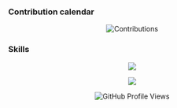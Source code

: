 ### Contribution calendar
<div align="center">
  <img src="https://ssr-contributions-svg.vercel.app/_/Nelia11?chart=3dbar&format=svg" alt="Contributions" />
</div>

### Skills
<p align="center">
  <a href="https://skillicons.dev">
    <img src="https://skillicons.dev/icons?i=react,js,html,css,mysql,nodejs,git,github,docker,vscode,postman,mongodb"/>
  </a>
</p>

<p align="center">
    <a href="LINK TO: WHEN CLICKED">
      <img src="https://www.codewars.com/users/NeliaL/badges/large"/>
    </a>
</p>

<p align="center">
    <img src="https://komarev.com/ghpvc/?username=Nelia11&color=green" alt="GitHub Profile Views" />
</p>

<!--
**Nelia11/Nelia11** is a ✨ _special_ ✨ repository because its `README.md` (this file) appears on your GitHub profile.
CatsJuice:  &weeks=30
Here are some ideas to get you started:

- 🔭 I’m currently working on ...
- 🌱 I’m currently learning ...
- 👯 I’m looking to collaborate on ...
- 🤔 I’m looking for help with ...
- 💬 Ask me about ...
- 📫 How to reach me: ...
- 😄 Pronouns: ...
- ⚡ Fun fact: ...
-->

